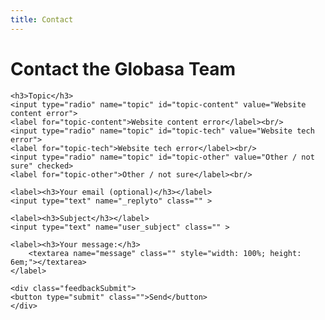 ```yaml
---
title: Contact
---
```


<h1>Contact the Globasa Team</h1>
<form action="https://formspree.io/maylyonr" method="POST" class="w3-container" >
    <input type="hidden" name="Source" value="Main Globasa Website" />
    <input type="hidden" name="subject" value="Feedback: {{ user_subject }} {{topic}}" />
    
    <h3>Topic</h3>
    <input type="radio" name="topic" id="topic-content" value="Website content error">
    <label for="topic-content">Website content error</label><br/>
    <input type="radio" name="topic" id="topic-tech" value="Website tech error">
    <label for="topic-tech">Website tech error</label><br/>
    <input type="radio" name="topic" id="topic-other" value="Other / not sure" checked>
    <label for="topic-other">Other / not sure</label><br/>
    
    <label><h3>Your email (optional)</h3></label>
    <input type="text" name="_replyto" class="" >

    <label><h3>Subject</h3></label>
    <input type="text" name="user_subject" class="" >
    
    <label><h3>Your message:</h3>
        <textarea name="message" class="" style="width: 100%; height: 6em;"></textarea>
    </label>

    <div class="feedbackSubmit">
    <button type="submit" class="">Send</button>
    </div>
</form>
